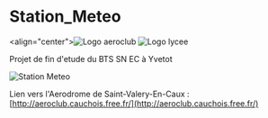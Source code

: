 
Station_Meteo
=============

<align="center">![Logo aeroclub](https://zupimages.net/up/18/16/jeij.png) ![Logo lycee](http://queneau-lyc.spip.ac-rouen.fr/IMG/eva_habillage/QueneauNomTitre.png)

Projet de fin d'etude du BTS SN EC à Yvetot

![Station Meteo](https://zupimages.net/up/18/16/bgc8.png)

Lien vers l'Aerodrome de Saint-Valery-En-Caux : [http://aeroclub.cauchois.free.fr/](http://aeroclub.cauchois.free.fr/)
